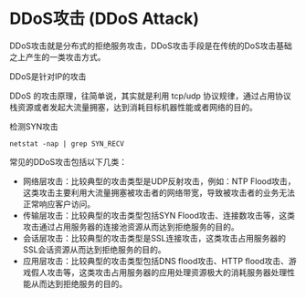 # DDoS攻击 (DDoS Attack)

DDoS攻击就是分布式的拒绝服务攻击，DDoS攻击手段是在传统的DoS攻击基础之上产生的一类攻击方式。

DDoS是针对IP的攻击

DDoS 的攻击原理，往简单说，其实就是利用 tcp/udp 协议规律，通过占用协议栈资源或者发起大流量拥塞，达到消耗目标机器性能或者网络的目的。

检测SYN攻击

```
netstat -nap | grep SYN_RECV
```

常见的DDoS攻击包括以下几类：

- 网络层攻击：比较典型的攻击类型是UDP反射攻击，例如：NTP Flood攻击，这类攻击主要利用大流量拥塞被攻击者的网络带宽，导致被攻击者的业务无法正常响应客户访问。
- 传输层攻击：比较典型的攻击类型包括SYN Flood攻击、连接数攻击等，这类攻击通过占用服务器的连接池资源从而达到拒绝服务的目的。
- 会话层攻击：比较典型的攻击类型是SSL连接攻击，这类攻击占用服务器的SSL会话资源从而达到拒绝服务的目的。
- 应用层攻击：比较典型的攻击类型包括DNS flood攻击、HTTP flood攻击、游戏假人攻击等，这类攻击占用服务器的应用处理资源极大的消耗服务器处理性能从而达到拒绝服务的目的。
